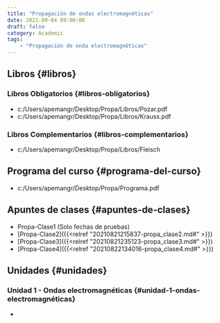 ```yaml
---
title: "Propagación de ondas electromagnéticas"
date: 2021-09-04 09:00:00
draft: false
category: Academic
tags:
    - "Propagación de onda electromagnéticas"
---
```


## Libros {#libros}


### Libros Obligatorios {#libros-obligatorios}

-   c:/Users/apemangr/Desktop/Propa/Libros/Pozar.pdf
-   c:/Users/apemangr/Desktop/Propa/Libros/Krauss.pdf


### Libros Complementarios {#libros-complementarios}

-   c:/Users/apemangr/Desktop/Propa/Libros/Fleisch


## Programa del curso {#programa-del-curso}

-   c:/Users/apemangr/Desktop/Propa/Programa.pdf


## Apuntes de clases {#apuntes-de-clases}

-   Propa-Clase1 (Solo fechas de pruebas)
-   [Propa-Clase2]({{<relref "20210821215837-propa_clase2.md#" >}})
-   [Propa-Clase3]({{<relref "20210821235123-propa_clase3.md#" >}})
-   [Propa-Clase4]({{<relref "20210822134016-propa_clase4.md#" >}})


## Unidades {#unidades}


### Unidad 1 - Ondas electromagnéticas {#unidad-1-ondas-electromagnéticas}

-